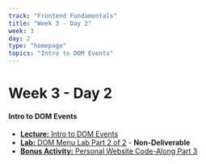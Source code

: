 ```yaml
---
track: "Frontend Fundamentals"
title: "Week 3 - Day 2"
week: 3
day: 2
type: "homepage"
topics: "Intro to DOM Events"
---
```



# Week 3 - Day 2

#### Intro to DOM Events
- [**Lecture:** Intro to DOM Events](/frontend-fundamentals/week-3/day-2/lecture-materials/intro-to-dom-events/)
- [**Lab:** DOM Menu Lab Part 2 of 2](/frontend-fundamentals/week-3/day-2/labs/dom-menu-lab-part-2/) - **Non-Deliverable**
- [**Bonus Activity:** Personal Website Code-Along Part 3](https://generalassembly.zoom.us/rec/share/a52vCO2fc0QntRLQ8FGxuyRrcqWpKfFKwSO9KcAC-7z_JHLlPY_GMOLYP_CY17k_.Um-_jmub8zRh4Ory?startTime=1601518251000)
